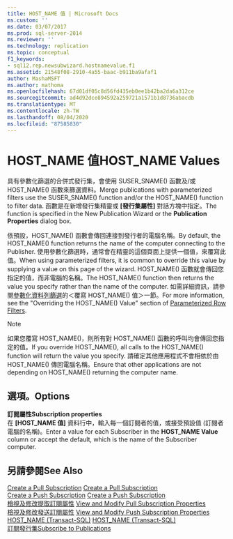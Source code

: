 ```yaml
---
title: HOST_NAME 值 | Microsoft Docs
ms.custom: ''
ms.date: 03/07/2017
ms.prod: sql-server-2014
ms.reviewer: ''
ms.technology: replication
ms.topic: conceptual
f1_keywords:
- sql12.rep.newsubwizard.hostnamevalue.f1
ms.assetid: 21548f08-2910-4a55-baac-b911ba9afaf1
author: MashaMSFT
ms.author: mathoma
ms.openlocfilehash: 67d01df05c8d56fd435eb0ee1b42ba2da6a312ce
ms.sourcegitcommit: ad4d92dce894592a259721a1571b1d8736abacdb
ms.translationtype: MT
ms.contentlocale: zh-TW
ms.lasthandoff: 08/04/2020
ms.locfileid: "87585830"
---
```

# <a name="host_name-values"></a><span data-ttu-id="a1f1f-102">HOST_NAME 值</span><span class="sxs-lookup"><span data-stu-id="a1f1f-102">HOST_NAME Values</span></span>
  <span data-ttu-id="a1f1f-103">具有參數化篩選的合併式發行集，會使用 SUSER_SNAME() 函數及/或 HOST_NAME() 函數來篩選資料。</span><span class="sxs-lookup"><span data-stu-id="a1f1f-103">Merge publications with parameterized filters use the SUSER_SNAME() function and/or the HOST_NAME() function to filter data.</span></span> <span data-ttu-id="a1f1f-104">函數是在新增發行集精靈或 **[發行集屬性]** 對話方塊中指定。</span><span class="sxs-lookup"><span data-stu-id="a1f1f-104">The function is specified in the New Publication Wizard or the **Publication Properties** dialog box.</span></span>  
  
 <span data-ttu-id="a1f1f-105">依預設，HOST_NAME() 函數會傳回連接到發行者的電腦名稱。</span><span class="sxs-lookup"><span data-stu-id="a1f1f-105">By default, the HOST_NAME() function returns the name of the computer connecting to the Publisher.</span></span> <span data-ttu-id="a1f1f-106">使用參數化篩選時，通常會在精靈的這個頁面上提供一個值，來覆寫此值。</span><span class="sxs-lookup"><span data-stu-id="a1f1f-106">When using parameterized filters, it is common to override this value by supplying a value on this page of the wizard.</span></span> <span data-ttu-id="a1f1f-107">HOST_NAME() 函數就會傳回您指定的值，而非電腦的名稱。</span><span class="sxs-lookup"><span data-stu-id="a1f1f-107">The HOST_NAME() function then returns the value you specify rather than the name of the computer.</span></span> <span data-ttu-id="a1f1f-108">如需詳細資訊，請參閱[參數化資料列篩選](merge/parameterized-filters-parameterized-row-filters.md)的＜覆寫 HOST_NAME() 值＞一節。</span><span class="sxs-lookup"><span data-stu-id="a1f1f-108">For more information, see the "Overriding the HOST_NAME() Value" section of [Parameterized Row Filters](merge/parameterized-filters-parameterized-row-filters.md).</span></span>  
  
> [!NOTE]  
>  <span data-ttu-id="a1f1f-109">如果您覆寫 HOST_NAME()，則所有對 HOST_NAME() 函數的呼叫均會傳回您指定的值。</span><span class="sxs-lookup"><span data-stu-id="a1f1f-109">If you override HOST_NAME(), all calls to the HOST_NAME() function will return the value you specify.</span></span> <span data-ttu-id="a1f1f-110">請確定其他應用程式不會相依於由 HOST_NAME() 傳回電腦名稱。</span><span class="sxs-lookup"><span data-stu-id="a1f1f-110">Ensure that other applications are not depending on HOST_NAME() returning the computer name.</span></span>  
  
## <a name="options"></a><span data-ttu-id="a1f1f-111">選項。</span><span class="sxs-lookup"><span data-stu-id="a1f1f-111">Options</span></span>  
 <span data-ttu-id="a1f1f-112">**訂閱屬性**</span><span class="sxs-lookup"><span data-stu-id="a1f1f-112">**Subscription properties**</span></span>  
 <span data-ttu-id="a1f1f-113">在 **[HOST_NAME 值]** 資料行中，輸入每一個訂閱者的值，或接受預設值 (訂閱者電腦的名稱)。</span><span class="sxs-lookup"><span data-stu-id="a1f1f-113">Enter a value for each Subscriber in the **HOST_NAME Value** column or accept the default, which is the name of the Subscriber computer.</span></span>  
  
## <a name="see-also"></a><span data-ttu-id="a1f1f-114">另請參閱</span><span class="sxs-lookup"><span data-stu-id="a1f1f-114">See Also</span></span>  
 <span data-ttu-id="a1f1f-115">[Create a Pull Subscription](create-a-pull-subscription.md) </span><span class="sxs-lookup"><span data-stu-id="a1f1f-115">[Create a Pull Subscription](create-a-pull-subscription.md) </span></span>  
 <span data-ttu-id="a1f1f-116">[Create a Push Subscription](create-a-push-subscription.md) </span><span class="sxs-lookup"><span data-stu-id="a1f1f-116">[Create a Push Subscription](create-a-push-subscription.md) </span></span>  
 <span data-ttu-id="a1f1f-117">[檢視及修改提取訂閱屬性](view-and-modify-pull-subscription-properties.md) </span><span class="sxs-lookup"><span data-stu-id="a1f1f-117">[View and Modify Pull Subscription Properties](view-and-modify-pull-subscription-properties.md) </span></span>  
 <span data-ttu-id="a1f1f-118">[檢視及修改發送訂閱屬性](view-and-modify-push-subscription-properties.md) </span><span class="sxs-lookup"><span data-stu-id="a1f1f-118">[View and Modify Push Subscription Properties](view-and-modify-push-subscription-properties.md) </span></span>  
 <span data-ttu-id="a1f1f-119">[HOST_NAME &#40;Transact-SQL&#41;](/sql/t-sql/functions/host-name-transact-sql) </span><span class="sxs-lookup"><span data-stu-id="a1f1f-119">[HOST_NAME &#40;Transact-SQL&#41;](/sql/t-sql/functions/host-name-transact-sql) </span></span>  
 [<span data-ttu-id="a1f1f-120">訂閱發行集</span><span class="sxs-lookup"><span data-stu-id="a1f1f-120">Subscribe to Publications</span></span>](subscribe-to-publications.md)  
  
  
